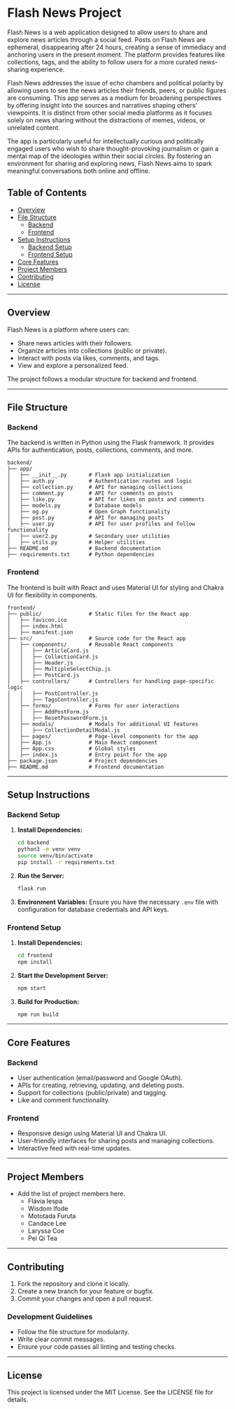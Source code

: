 # Flash News Project

Flash News is a web application designed to allow users to share and explore news articles through a social feed. Posts on Flash News are ephemeral, disappearing after 24 hours, creating a sense of immediacy and anchoring users in the present moment. The platform provides features like collections, tags, and the ability to follow users for a more curated news-sharing experience.

Flash News addresses the issue of echo chambers and political polarity by allowing users to see the news articles their friends, peers, or public figures are consuming. This app serves as a medium for broadening perspectives by offering insight into the sources and narratives shaping others' viewpoints. It is distinct from other social media platforms as it focuses solely on news sharing without the distractions of memes, videos, or unrelated content.

The app is particularly useful for intellectually curious and politically engaged users who wish to share thought-provoking journalism or gain a mental map of the ideologies within their social circles. By fostering an environment for sharing and exploring news, Flash News aims to spark meaningful conversations both online and offline.

## Table of Contents

- [Overview](#overview)
- [File Structure](#file-structure)
  - [Backend](#backend)
  - [Frontend](#frontend)
- [Setup Instructions](#setup-instructions)
  - [Backend Setup](#backend-setup)
  - [Frontend Setup](#frontend-setup)
- [Core Features](#core-features)
- [Project Members](#project-members)
- [Contributing](#contributing)
- [License](#license)

---

## Overview

Flash News is a platform where users can:
- Share news articles with their followers.
- Organize articles into collections (public or private).
- Interact with posts via likes, comments, and tags.
- View and explore a personalized feed.

The project follows a modular structure for backend and frontend.

---

## File Structure

### Backend

The backend is written in Python using the Flask framework. It provides APIs for authentication, posts, collections, comments, and more.

```
backend/
├── app/
│   ├── __init__.py       # Flask app initialization
│   ├── auth.py           # Authentication routes and logic
│   ├── collection.py     # API for managing collections
│   ├── comment.py        # API for comments on posts
│   ├── like.py           # API for likes on posts and comments
│   ├── models.py         # Database models
│   ├── og.py             # Open Graph functionality
│   ├── post.py           # API for managing posts
│   ├── user.py           # API for user profiles and follow functionality
│   ├── user2.py          # Secondary user utilities
│   ├── utils.py          # Helper utilities
├── README.md             # Backend documentation
├── requirements.txt      # Python dependencies
```

### Frontend

The frontend is built with React and uses Material UI for styling and Chakra UI for flexibility in components.

```
frontend/
├── public/               # Static files for the React app
│   ├── favicon.ico
│   ├── index.html
│   ├── manifest.json
├── src/                  # Source code for the React app
│   ├── components/       # Reusable React components
│   │   ├── ArticleCard.js
│   │   ├── CollectionCard.js
│   │   ├── Header.js
│   │   ├── MultipleSelectChip.js
│   │   ├── PostCard.js
│   ├── controllers/      # Controllers for handling page-specific logic
│   │   ├── PostController.js
│   │   ├── TagsController.js
│   ├── forms/            # Forms for user interactions
│   │   ├── AddPostForm.js
│   │   ├── ResetPasswordForm.js
│   ├── modals/           # Modals for additional UI features
│   │   ├── CollectionDetailModal.js
│   ├── pages/            # Page-level components for the app
│   ├── App.js            # Main React component
│   ├── App.css           # Global styles
│   ├── index.js          # Entry point for the app
├── package.json          # Project dependencies
├── README.md             # Frontend documentation
```

---

## Setup Instructions

### Backend Setup

1. **Install Dependencies:**
   ```bash
   cd backend
   python3 -m venv venv
   source venv/bin/activate
   pip install -r requirements.txt
   ```

2. **Run the Server:**
   ```bash
   flask run
   ```

3. **Environment Variables:**
   Ensure you have the necessary `.env` file with configuration for database credentials and API keys.

### Frontend Setup

1. **Install Dependencies:**
   ```bash
   cd frontend
   npm install
   ```

2. **Start the Development Server:**
   ```bash
   npm start
   ```

3. **Build for Production:**
   ```bash
   npm run build
   ```

---

## Core Features

### Backend
- User authentication (email/password and Google OAuth).
- APIs for creating, retrieving, updating, and deleting posts.
- Support for collections (public/private) and tagging.
- Like and comment functionality.

### Frontend
- Responsive design using Material UI and Chakra UI.
- User-friendly interfaces for sharing posts and managing collections.
- Interactive feed with real-time updates.

---

## Project Members

- Add the list of project members here.
  - Flávia Iespa
  - Wisdom Ifode
  - Mototada Furuta
  - Candace Lee
  - Laryssa Coe
  - Pei Qi Tea

---

## Contributing

1. Fork the repository and clone it locally.
2. Create a new branch for your feature or bugfix.
3. Commit your changes and open a pull request.

### Development Guidelines
- Follow the file structure for modularity.
- Write clear commit messages.
- Ensure your code passes all linting and testing checks.

---

## License

This project is licensed under the MIT License. See the LICENSE file for details.

